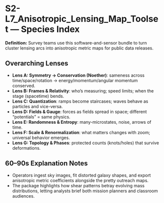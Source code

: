 # S2-L7_Anisotropic_Lensing_Map_Toolset — Species Index
**Definition:** Survey teams use this software-and-sensor bundle to turn cluster lensing arcs into anisotropic metric maps for public data releases.

## Overarching Lenses

- **Lens A: Symmetry -> Conservation (Noether)**: sameness across time/space/rotation → energy/momentum/angular momentum conserved.
- **Lens B: Frames & Relativity**: who’s measuring; speed limits; when the stage (spacetime) bends.
- **Lens C: Quantization**: ramps become staircases; waves behave as particles and vice-versa.
- **Lens D: Fields & Gauge**: forces as fields spread in space; different “potentials” = same physics.
- **Lens E: Randomness & Entropy**: many-microstates, noise, arrows of time.
- **Lens F: Scale & Renormalization**: what matters changes with zoom; universal behavior emerges.
- **Lens G: Topology & Phases**: protected counts (knots/holes) that survive deformations.

## 60–90s Explanation Notes
- Operators ingest sky images, fit distorted galaxy shapes, and export anisotropic metric coefficients alongside the pretty outreach maps.
- The package highlights how shear patterns betray evolving mass distributions, letting analysts brief both mission planners and classroom audiences.
